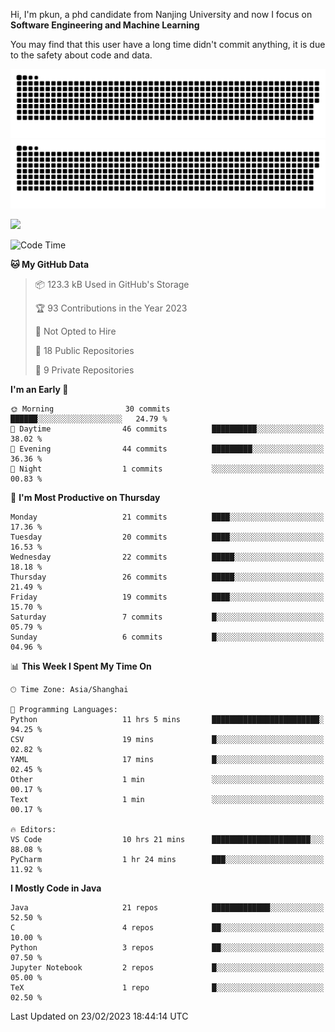 Hi, I'm pkun, a phd candidate from Nanjing University and now I focus on **Software Engineering and Machine Learning**

You may find that this user have a long time didn't commit anything, it is due to the safety about code and data.

![GitHub Snake Light](https://github.com/pppppkun/pppppkun/blob/output/github-snake.svg#gh-light-mode-only)
![GitHub Snake dark](https://github.com/pppppkun/pppppkun/blob/output/github-snake-dark.svg#gh-dark-mode-only)

![](https://komarev.com/ghpvc/?username=pppppkun)
<!--START_SECTION:waka-->
![Code Time](http://img.shields.io/badge/Code%20Time-1%2C597%20hrs%2026%20mins-blue)

**🐱 My GitHub Data** 

> 📦 123.3 kB Used in GitHub's Storage 
 > 
> 🏆 93 Contributions in the Year 2023
 > 
> 🚫 Not Opted to Hire
 > 
> 📜 18 Public Repositories 
 > 
> 🔑 9 Private Repositories 
 > 
**I'm an Early 🐤** 

```text
🌞 Morning                30 commits          ██████░░░░░░░░░░░░░░░░░░░   24.79 % 
🌆 Daytime                46 commits          ██████████░░░░░░░░░░░░░░░   38.02 % 
🌃 Evening                44 commits          █████████░░░░░░░░░░░░░░░░   36.36 % 
🌙 Night                  1 commits           ░░░░░░░░░░░░░░░░░░░░░░░░░   00.83 % 
```
📅 **I'm Most Productive on Thursday** 

```text
Monday                   21 commits          ████░░░░░░░░░░░░░░░░░░░░░   17.36 % 
Tuesday                  20 commits          ████░░░░░░░░░░░░░░░░░░░░░   16.53 % 
Wednesday                22 commits          █████░░░░░░░░░░░░░░░░░░░░   18.18 % 
Thursday                 26 commits          █████░░░░░░░░░░░░░░░░░░░░   21.49 % 
Friday                   19 commits          ████░░░░░░░░░░░░░░░░░░░░░   15.70 % 
Saturday                 7 commits           █░░░░░░░░░░░░░░░░░░░░░░░░   05.79 % 
Sunday                   6 commits           █░░░░░░░░░░░░░░░░░░░░░░░░   04.96 % 
```


📊 **This Week I Spent My Time On** 

```text
🕑︎ Time Zone: Asia/Shanghai

💬 Programming Languages: 
Python                   11 hrs 5 mins       ████████████████████████░   94.25 % 
CSV                      19 mins             █░░░░░░░░░░░░░░░░░░░░░░░░   02.82 % 
YAML                     17 mins             █░░░░░░░░░░░░░░░░░░░░░░░░   02.45 % 
Other                    1 min               ░░░░░░░░░░░░░░░░░░░░░░░░░   00.17 % 
Text                     1 min               ░░░░░░░░░░░░░░░░░░░░░░░░░   00.17 % 

🔥 Editors: 
VS Code                  10 hrs 21 mins      ██████████████████████░░░   88.08 % 
PyCharm                  1 hr 24 mins        ███░░░░░░░░░░░░░░░░░░░░░░   11.92 % 
```

**I Mostly Code in Java** 

```text
Java                     21 repos            █████████████░░░░░░░░░░░░   52.50 % 
C                        4 repos             ██░░░░░░░░░░░░░░░░░░░░░░░   10.00 % 
Python                   3 repos             ██░░░░░░░░░░░░░░░░░░░░░░░   07.50 % 
Jupyter Notebook         2 repos             █░░░░░░░░░░░░░░░░░░░░░░░░   05.00 % 
TeX                      1 repo              █░░░░░░░░░░░░░░░░░░░░░░░░   02.50 % 
```




 Last Updated on 23/02/2023 18:44:14 UTC
<!--END_SECTION:waka-->
